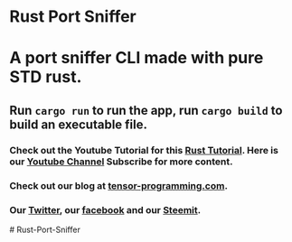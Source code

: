 # Rust Port Sniffer

# A port sniffer CLI made with pure STD rust. 

## Run `cargo run` to run the app, run `cargo build` to build an executable file. 

### Check out the Youtube Tutorial for this [Rust Tutorial](https://youtu.be/-Jp7sabBCp4).  Here is our [Youtube Channel](https://www.youtube.com/channel/UCYqCZOwHbnPwyjawKfE21wg) Subscribe for more content.

### Check out our blog at [tensor-programming.com](http://tensor-programming.com/).

### Our [Twitter](https://twitter.com/TensorProgram), our [facebook](https://www.facebook.com/Tensor-Programming-1197847143611799/) and our [Steemit](https://steemit.com/@tensor).
#   R u s t - P o r t - S n i f f e r  
 